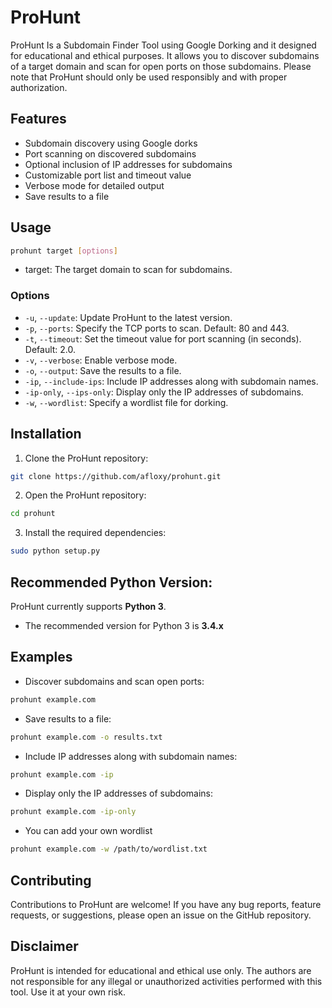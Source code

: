 # ProHunt
ProHunt Is a Subdomain Finder Tool using Google Dorking and it designed for educational and ethical purposes. It allows you to discover subdomains of a target domain and scan for open ports on those subdomains. Please note that ProHunt should only be used responsibly and with proper authorization.

## Features

- Subdomain discovery using Google dorks
- Port scanning on discovered subdomains
- Optional inclusion of IP addresses for subdomains
- Customizable port list and timeout value
- Verbose mode for detailed output
- Save results to a file

## Usage

```bash
prohunt target [options]
```

- target: The target domain to scan for subdomains.

### Options

- `-u`, `--update`: Update ProHunt to the latest version.
- `-p`, `--ports`: Specify the TCP ports to scan. Default: 80 and 443.
- `-t`, `--timeout`: Set the timeout value for port scanning (in seconds). Default: 2.0.
- `-v`, `--verbose`: Enable verbose mode.
- `-o`, `--output`: Save the results to a file.
- `-ip`, `--include-ips`: Include IP addresses along with subdomain names.
- `-ip-only`, `--ips-only`: Display only the IP addresses of subdomains.
- `-w`, `--wordlist`: Specify a wordlist file for dorking.

## Installation

1. Clone the ProHunt repository:

```bash
git clone https://github.com/afloxy/prohunt.git
```
2. Open the ProHunt repository:

```bash
cd prohunt
```

3. Install the required dependencies:

```bash
sudo python setup.py 
```
## Recommended Python Version:

ProHunt currently supports **Python 3**.

* The recommended version for Python 3 is **3.4.x**
  
## Examples

- Discover subdomains and scan open ports:

```bash
prohunt example.com
```

- Save results to a file:

```bash
prohunt example.com -o results.txt
```

- Include IP addresses along with subdomain names:

```bash
prohunt example.com -ip
```

- Display only the IP addresses of subdomains:

```bash
prohunt example.com -ip-only
```
- You can add your own wordlist
  
```bash
prohunt example.com -w /path/to/wordlist.txt
```

## Contributing

Contributions to ProHunt are welcome! If you have any bug reports, feature requests, or suggestions, please open an issue on the GitHub repository.

## Disclaimer

ProHunt is intended for educational and ethical use only. The authors are not responsible for any illegal or unauthorized activities performed with this tool. Use it at your own risk.

